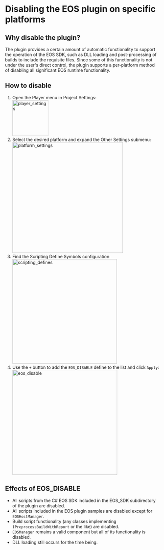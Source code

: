 # Disabling the EOS plugin on specific platforms

## Why disable the plugin?

  The plugin provides a certain amount of automatic functionality to support the operation of the EOS SDK, such as DLL loading and post-processing of builds to include the requisite files. Since some of this functionality is not under the user's direct control, the plugin supports a per-platform method of disabling all significant EOS runtime functionality.
  
## How to disable

  1) Open the Player menu in Project Settings:<br><img width="117" alt="player_settings" src="https://user-images.githubusercontent.com/106182927/234998641-b10ea417-aa27-4c64-943f-884d308c53d9.png">
  2) Select the desired platform and expand the Other Settings submenu:<br><img width="361" alt="platform_settings" src="https://user-images.githubusercontent.com/106182927/234995437-59cf73e6-ae20-4d54-9c06-f9db2e6db9c2.png">
  3) Find the Scripting Define Symbols configuration:<br><img width="341" alt="scripting_defines" src="https://user-images.githubusercontent.com/106182927/234995813-89ecdef6-a7e5-49d6-962c-796d7d196ba7.png">
  4) Use the `+` button to add the `EOS_DISABLE` define to the list and click `Apply`:<br><img width="342" alt="eos_disable" src="https://user-images.githubusercontent.com/106182927/234995924-489636df-c118-4a28-81f4-5417b45c1fa0.png">

## Effects of EOS_DISABLE

  - All scripts from the C# EOS SDK included in the EOS_SDK subdirectory of the plugin are disabled.
  - All scripts included in the EOS plugin samples are disabled except for `EOSHostManager`.
  - Build script functionality (any classes implementing `IPreprocessBuildWithReport` or the like) are disabled.
  - `EOSManager` remains a valid component but all of its functionality is disabled.
  - DLL loading still occurs for the time being.
